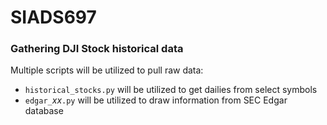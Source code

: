 # SIADS697

### Gathering DJI Stock historical data

Multiple scripts will be utilized to pull raw data:
- `historical_stocks.py` will be utilized to get dailies from select symbols
- `edgar_`*xx*`.py` will be utilized to draw information from SEC Edgar database